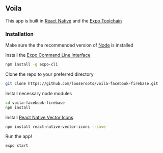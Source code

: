 ## Voila

This app is built in [React Native](https://facebook.github.io/react-native/) and the [Expo Toolchain](https://expo.io/)

### Installation
Make sure the the recommended version of [Node](https://nodejs.org/en/about/) is installed

Install the [Expo Command Line Interface](https://docs.expo.io/versions/latest/workflow/expo-cli/)
```bash
npm install -g expo-cli
```

Clone the repo to your preferred directory
```bash
git clone https://github.com/looseroots/voila-facebook-firebase.git
```

Install necessary node modules
```bash
cd voila-facebook-firebase
npm install
```

Install [React Native Vector Icons](https://github.com/oblador/react-native-vector-icons)
```bash
npm install react-native-vector-icons --save
```

Run the app!
```bash
expo start
```